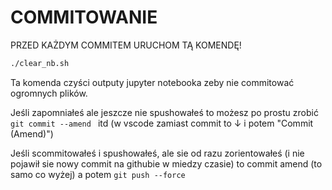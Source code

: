 # COMMITOWANIE

PRZED KAŻDYM COMMITEM URUCHOM TĄ KOMENDĘ!

```sh
./clear_nb.sh
```

Ta komenda czyści outputy jupyter notebooka zeby nie commitować ogromnych plików.

Jeśli zapomniałeś ale jeszcze nie spushowałeś to możesz po prostu zrobić `git commit --amend ` itd (w vscode zamiast commit to ↓ i potem "Commit (Amend)")

Jeśli scommitowałeś i spushowałeś, ale sie od razu zorientowałeś (i nie pojawił sie nowy commit na githubie w miedzy czasie) to commit amend (to samo co wyżej) a potem `git push --force`